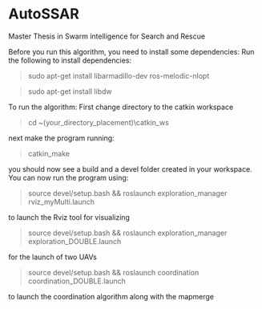 # AutoSSAR
Master Thesis in Swarm intelligence for Search and Rescue

Before you run this algorithm, you need to install some dependencies:
Run the following to install dependencies:

>  sudo apt-get install libarmadillo-dev ros-melodic-nlopt 

>  sudo apt-get install libdw


To run the algorithm:
First change directory to the catkin workspace

> cd ~\(your_directory_placement)\catkin_ws


next make the program running:

> catkin_make


you should now see a build and a devel folder created in your workspace.
You can now run the program using:

> source devel/setup.bash && roslaunch exploration_manager rviz_myMulti.launch

to launch the Rviz tool for visualizing



> source devel/setup.bash && roslaunch exploration_manager exploration_DOUBLE.launch

for the launch of two UAVs


> source devel/setup.bash && roslaunch coordination coordination_DOUBLE.launch

to launch the coordination algorithm along with the mapmerge
